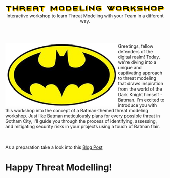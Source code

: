 <p align="center">
<img src="static/tm-workshop.png">
  Interactive workshop to learn Threat Modeling with your Team in a different way.
</p>

<br><br>

<img height="200" align="left" src="static/batman-logo.png" >
Greetings, fellow defenders of the digital realm! Today, we're diving into a unique and captivating approach to threat modeling that draws inspiration from the world of the Dark Knight himself - Batman. I'm excited to introduce you with this workshop into the concept of a Batman-themed threat modeling workshop. Just like Batman meticulously plans for every possible threat in Gotham City, I'll guide you through the process of identifying, assessing, and mitigating security risks in your projects using a touch of Batman flair.

<br><br>
As a preparation take a look into this [Blog Post](https://benjitrapp.github.io/cultures/2022-06-11-threat-modeling/)

# Happy Threat Modelling! 
